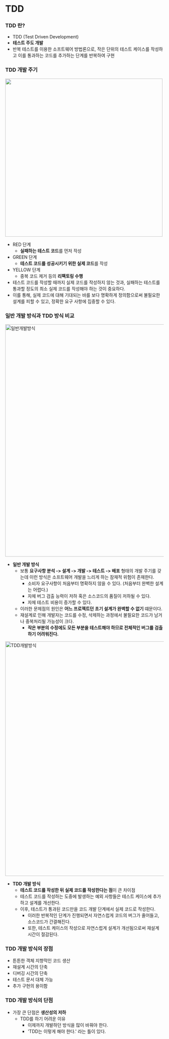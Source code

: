# TDD
### TDD 란?
* TDD (Test Driven Development)
* **테스트 주도 개발**
* 반복 테스트를 이용한 소프트웨어 방법론으로, 작은 단위의 테스트 케이스를 작성하고 이를 통과하는 코드를 추가하는 단계를 반복하여 구현  
### TDD 개발 주기
<img src="https://user-images.githubusercontent.com/80727821/234822589-7109626d-c038-4a03-9b1d-6042f474b3a5.png" width="500">  

* RED 단계
    * **실패하는 테스트 코드**를 먼저 작성
* GREEN 단계
    * **테스트 코드를 성공시키기 위한 실제 코드**를 작성
* YELLOW 단계
    * 중복 코드 제거 등의 **리팩토링 수행**
* 테스트 코드를 작성할 때까지 실제 코드를 작성하지 않는 것과, 실패하는 테스트를 통과할 정도의 최소 실제 코드를 작성해야 하는 것이 중요하다.
* 이를 통해, 실제 코드에 대해 기대되는 바를 보다 명확하게 정의함으로써 불필요한 설계를 피할 수 있고, 정확한 요구 사항에 집중할 수 있다.
### 일반 개발 방식과 TDD 방식 비교
<img width="735" alt="일반개발방식" src="https://user-images.githubusercontent.com/80727821/234826905-f8fd3c9d-b8de-4548-90ba-47b37f066e65.png">  

* **일반 개발 방식**
    * 보통 **요구사항 분석 -> 설계 -> 개발 -> 테스트 -> 배포** 형태의 개발 주기를 갖는데 이런 방식은 소프트웨어 개발을 느리게 하는 잠재적 위험이 존재한다.
      * 소비자 요구사항이 처음부터 명확하지 않을 수 있다. (처음부터 완벽한 설계는 어렵다.)
      * 자체 버그 검출 능력이 저하 혹은 소스코드의 품질이 저하될 수 있다.
      * 자체 테스트 비용이 증가할 수 있다.
    * 이러한 문제점의 원인은 **어느 프로젝트던 초기 설계가 완벽할 수 없기** 떄문이다.
    * 재설계로 인해 개발자는 코드를 수정, 삭제하는 과정에서 불필요한 코드가 남거나 중복처리될 가능성이 크다.
      * **작은 부분의 수정에도 모든 부분을 테스트해야 하므로 전체적인 버그를 검출하기 어려워진다.**

<img width="742" alt="TDD개발방식" src="https://user-images.githubusercontent.com/80727821/234827158-39f396ac-f966-47ee-9ad6-6104cfb7453b.png">

* **TDD 개발 방식**
  * **테스트 코드를 작성한 뒤 실제 코드를 작성한다는 점**이 큰 차이점
  * 테스트 코드를 작성하는 도중에 발생하는 예외 사항들은 테스트 케이스에 추가하고 설계를 개선한다.
  * 이후, 테스트가 통과된 코드만을 코드 개발 단계에서 실제 코드로 작성한다.
    * 이러한 반복적인 단계가 진행되면서 자연스럽게 코드의 버그가 줄어들고, 소스코드가 간결해진다.
    * 또한, 테스트 케이스의 작성으로 자연스럽게 설계가 개선됨으로써 재설계 시간이 절감된다.
### TDD 개발 방식의 장점
* 튼튼한 객체 지향적인 코드 생산
* 재설계 시간의 단축
* 디버깅 시간의 단축
* 테스트 문서 대체 가능
* 추가 구현의 용이함
### TDD 개발 방식의 단점
* 가장 큰 단점은 **생산성의 저하**
  * TDD를 하기 어려운 이유
    * 이제까지 개발하던 방식을 많이 바꿔야 한다.
    * 'TDD는 이렇게 해야 한다.' 라는 틀이 있다.

